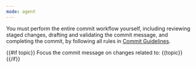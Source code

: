 ```yaml
---
mode: agent
---
```


You must perform the entire commit workflow yourself, including reviewing staged changes, drafting and validating the commit message, and completing the commit, by following all rules in [Commit Guidelines](../../work/contexts/commit-guidelines.md).

{{#if topic}}
Focus the commit message on changes related to: {{topic}}
{{/if}}
